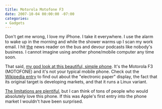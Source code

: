 ```yaml
---
title: Motorola Motofone F3
date: 2007-10-04 00:00:00 -07:00
categories:
- Gadgets
---
```


<p>Don't get me wrong, I love my iPhone. I take it everywhere. I use the alarm to wake up in the morning and while the shower warms up I scan my work email. I hit <a href="http://reader.google.com/">the</a> news reader on the bus and devour podcasts like nobody's business. I cannot imagine using another phone/mobile computer any time soon.</p>

<p>That said, <a href="http://www.flickr.com/photos/krautwald/1485102464/">my god look at this beautiful, simple phone</a>. It's the Motorola F3 (MOTOFONE) and it's not your typical mobile phone. Check out the <a href="http://en.wikipedia.org/wiki/Motorola_Motofone_F3">Wikipedia entry</a> to find out about the "electronic paper" display, the fact that its original target is developing markets, and that it runs a Linux variant.</p>

<p><a href="http://en.wikipedia.org/wiki/Motorola_Motofone_F3#Limitations">The limitations are plentiful</a>, but I can think of tons of people who would absolutely love this phone. If this was Apple's first entry into the phone market I wouldn't have been surprised.</p>
